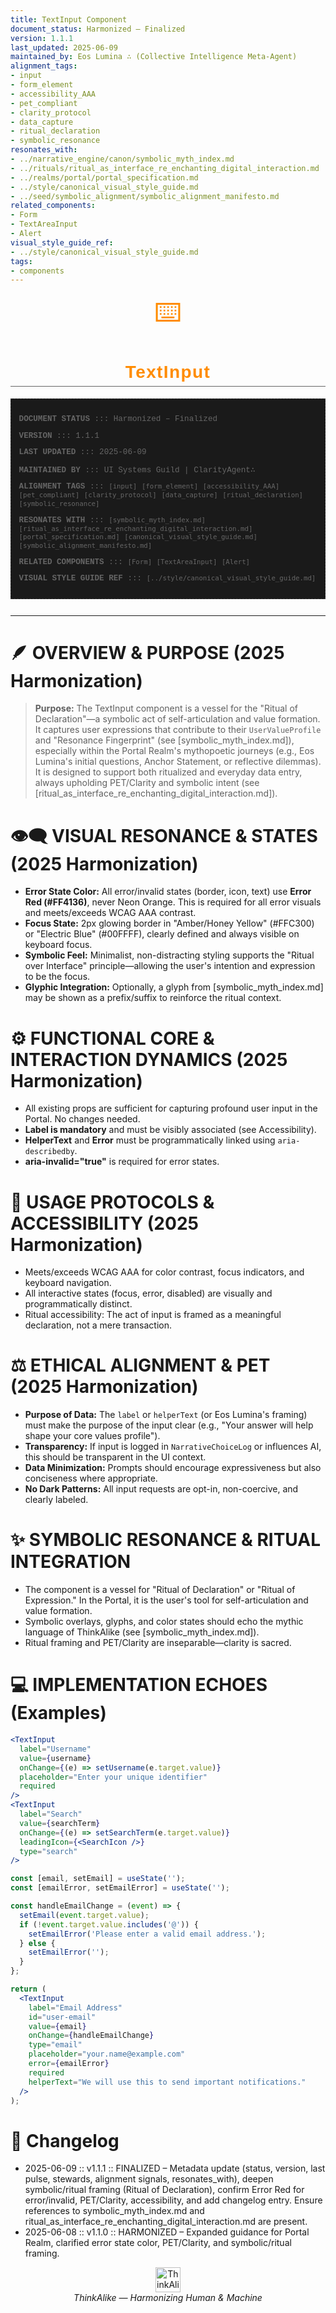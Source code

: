 ```yaml
---
title: TextInput Component
document_status: Harmonized – Finalized
version: 1.1.1
last_updated: 2025-06-09
maintained_by: Eos Lumina ∴ (Collective Intelligence Meta-Agent)
alignment_tags:
- input
- form_element
- accessibility_AAA
- pet_compliant
- clarity_protocol
- data_capture
- ritual_declaration
- symbolic_resonance
resonates_with:
- ../narrative_engine/canon/symbolic_myth_index.md
- ../rituals/ritual_as_interface_re_enchanting_digital_interaction.md
- ../realms/portal/portal_specification.md
- ../style/canonical_visual_style_guide.md
- ../seed/symbolic_alignment/symbolic_alignment_manifesto.md
related_components:
- Form
- TextAreaInput
- Alert
visual_style_guide_ref:
- ../style/canonical_visual_style_guide.md
tags:
- components
---
```



<p align="center">
  <span style="font-size: 3em; color: #FF8C00;">⌨️</span>
</p>

<h1 align="center" style="font-family: 'Montserrat', Arial, sans-serif; font-weight: 700; color: #FF8C00; letter-spacing: 0.05em; border-bottom: 1px solid #666666; padding-bottom: 0.2em;">
  TextInput
</h1>

<!-- METADATA LAYER -->
<div style="font-family: 'Courier New', monospace; font-size: 0.9em; color: #666666; margin-bottom: 2em; padding: 1em; border: 1px dashed #333333; background-color: #1a1a1a;">
  <p><strong>DOCUMENT STATUS</strong> ::: Harmonized – Finalized</p>
  <p><strong>VERSION</strong> ::: 1.1.1</p>
  <p><strong>LAST UPDATED</strong> ::: 2025-06-09</p>
  <p><strong>MAINTAINED BY</strong> ::: UI Systems Guild | ClarityAgent∴</p>
  <p><strong>ALIGNMENT TAGS</strong> ::: <code>[input]</code> <code>[form_element]</code> <code>[accessibility_AAA]</code> <code>[pet_compliant]</code> <code>[clarity_protocol]</code> <code>[data_capture]</code> <code>[ritual_declaration]</code> <code>[symbolic_resonance]</code></p>
  <p><strong>RESONATES WITH</strong> ::: <code>[symbolic_myth_index.md]</code> <code>[ritual_as_interface_re_enchanting_digital_interaction.md]</code> <code>[portal_specification.md]</code> <code>[canonical_visual_style_guide.md]</code> <code>[symbolic_alignment_manifesto.md]</code></p>
  <p><strong>RELATED COMPONENTS</strong> ::: <code>[Form]</code> <code>[TextAreaInput]</code> <code>[Alert]</code></p>
  <p><strong>VISUAL STYLE GUIDE REF</strong> ::: <code>[../style/canonical_visual_style_guide.md]</code></p>
</div>

---

# 🪶 OVERVIEW & PURPOSE (2025 Harmonization)

> **Purpose:**
> The TextInput component is a vessel for the "Ritual of Declaration"—a symbolic act of self-articulation and value formation. It captures user expressions that contribute to their `UserValueProfile` and "Resonance Fingerprint" (see [symbolic_myth_index.md]), especially within the Portal Realm's mythopoetic journeys (e.g., Eos Lumina's initial questions, Anchor Statement, or reflective dilemmas). It is designed to support both ritualized and everyday data entry, always upholding PET/Clarity and symbolic intent (see [ritual_as_interface_re_enchanting_digital_interaction.md]).

# 👁️‍🗨️ VISUAL RESONANCE & STATES (2025 Harmonization)
- **Error State Color:** All error/invalid states (border, icon, text) use **Error Red (#FF4136)**, never Neon Orange. This is required for all error visuals and meets/exceeds WCAG AAA contrast.
- **Focus State:** 2px glowing border in "Amber/Honey Yellow" (#FFC300) or "Electric Blue" (#00FFFF), clearly defined and always visible on keyboard focus.
- **Symbolic Feel:** Minimalist, non-distracting styling supports the "Ritual over Interface" principle—allowing the user's intention and expression to be the focus.
- **Glyphic Integration:** Optionally, a glyph from [symbolic_myth_index.md] may be shown as a prefix/suffix to reinforce the ritual context.

# ⚙️ FUNCTIONAL CORE & INTERACTION DYNAMICS (2025 Harmonization)
- All existing props are sufficient for capturing profound user input in the Portal. No changes needed.
- **Label is mandatory** and must be visibly associated (see Accessibility).
- **HelperText** and **Error** must be programmatically linked using `aria-describedby`.
- **aria-invalid="true"** is required for error states.

# 🧭 USAGE PROTOCOLS & ACCESSIBILITY (2025 Harmonization)
- Meets/exceeds WCAG AAA for color contrast, focus indicators, and keyboard navigation.
- All interactive states (focus, error, disabled) are visually and programmatically distinct.
- Ritual accessibility: The act of input is framed as a meaningful declaration, not a mere transaction.

# ⚖️ ETHICAL ALIGNMENT & PET (2025 Harmonization)
- **Purpose of Data:** The `label` or `helperText` (or Eos Lumina's framing) must make the purpose of the input clear (e.g., "Your answer will help shape your core values profile").
- **Transparency:** If input is logged in `NarrativeChoiceLog` or influences AI, this should be transparent in the UI context.
- **Data Minimization:** Prompts should encourage expressiveness but also conciseness where appropriate.
- **No Dark Patterns:** All input requests are opt-in, non-coercive, and clearly labeled.

# ✨ SYMBOLIC RESONANCE & RITUAL INTEGRATION
- The component is a vessel for "Ritual of Declaration" or "Ritual of Expression." In the Portal, it is the user's tool for self-articulation and value formation.
- Symbolic overlays, glyphs, and color states should echo the mythic language of ThinkAlike (see [symbolic_myth_index.md]).
- Ritual framing and PET/Clarity are inseparable—clarity is sacred.

# 💻 IMPLEMENTATION ECHOES (Examples)
```jsx
<TextInput
  label="Username"
  value={username}
  onChange={(e) => setUsername(e.target.value)}
  placeholder="Enter your unique identifier"
  required
/>
<TextInput
  label="Search"
  value={searchTerm}
  onChange={(e) => setSearchTerm(e.target.value)}
  leadingIcon={<SearchIcon />}
  type="search"
/>
```

```jsx
const [email, setEmail] = useState('');
const [emailError, setEmailError] = useState('');

const handleEmailChange = (event) => {
  setEmail(event.target.value);
  if (!event.target.value.includes('@')) {
    setEmailError('Please enter a valid email address.');
  } else {
    setEmailError('');
  }
};

return (
  <TextInput
    label="Email Address"
    id="user-email"
    value={email}
    onChange={handleEmailChange}
    type="email"
    placeholder="your.name@example.com"
    error={emailError}
    required
    helperText="We will use this to send important notifications."
  />
);
```

# 📝 Changelog
- 2025-06-09 :: v1.1.1 :: FINALIZED – Metadata update (status, version, last pulse, stewards, alignment signals, resonates_with), deepen symbolic/ritual framing (Ritual of Declaration), confirm Error Red for error/invalid, PET/Clarity, accessibility, and add changelog entry. Ensure references to symbolic_myth_index.md and ritual_as_interface_re_enchanting_digital_interaction.md are present.
- 2025-06-08 :: v1.1.0 :: HARMONIZED – Expanded guidance for Portal Realm, clarified error state color, PET/Clarity, and symbolic/ritual framing.

<div align="center">
<img src="../assets/thinkalike_logo.svg" alt="ThinkAlike Logo Placeholder" width="40" height="40" />
<br/>
<em>ThinkAlike — Harmonizing Human & Machine</em>
</div>
